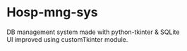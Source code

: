 # Hosp-mng-sys
DB management system made with python-tkinter & SQLite  
UI improved using customTkinter module.
